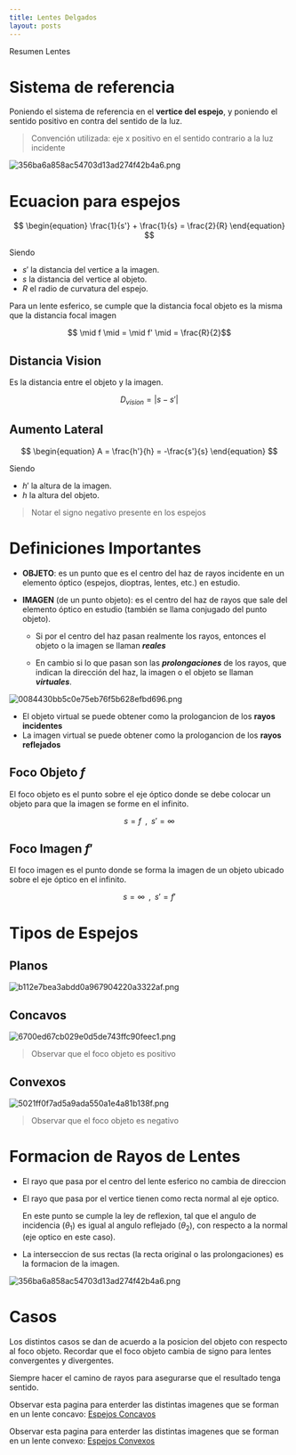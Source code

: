 ```yaml
---
title: Lentes Delgados
layout: posts
---
```


Resumen Lentes

# Sistema de referencia

Poniendo el sistema de referencia en el **vertice del espejo**, y poniendo el sentido positivo en contra del sentido de la luz.

> Convención utilizada: eje x positivo en el sentido contrario a la luz incidente

![356ba6a858ac54703d13ad274f42b4a6.png](/assets/teoria/08_optica_geometrica/images/4f7bf5dad2ce41adb740fb23a95bfd4f.png)

# Ecuacion para espejos

$$
\begin{equation}
\frac{1}{s'} + \frac{1}{s} = \frac{2}{R}
\end{equation}
$$

Siendo 
* $s'$ la distancia del vertice a la imagen.
* $s$ la distancia del vertice al objeto.
* $R$ el radio de curvatura del espejo.

Para un lente esferico, se cumple que la distancia focal objeto es la misma que la distancia focal imagen

$$ \mid f \mid = \mid f' \mid = \frac{R}{2}$$


## Distancia Vision

Es la distancia entre el objeto y la imagen.  

$$D_{vision}= |s-s'|$$


## Aumento Lateral

$$
\begin{equation}
A = \frac{h'}{h} = -\frac{s'}{s}
\end{equation}
$$

Siendo 
* $h'$ la altura de la imagen.
* $h$  la altura del objeto.

> Notar el signo negativo presente en los espejos

# Definiciones Importantes

* **OBJETO**: es  un  punto  que  es  el  centro  del  haz  de  rayos  incidente  en  un  elemento óptico (espejos, dioptras, lentes, etc.) en estudio.

* **IMAGEN** (de  un  punto  objeto): es  el  centro  del  haz  de  rayos  que  sale  del  elemento óptico en estudio (también se llama conjugado del punto objeto).
	
	* Si por el centro del haz  pasan realmente los rayos, entonces el objeto o la imagen se llaman ***reales***

	* En cambio si lo que pasan son las **_prolongaciones_** de los rayos, que indican la dirección del haz, la imagen o el objeto se llaman ***virtuales***.

![0084430bb5c0e75eb76f5b628efbd696.png](/assets/teoria/08_optica_geometrica/images/f17869e2f556409ab880f5a45c56241c.png)

* El objeto virtual se puede obtener como la prologancion de los **rayos incidentes**
* La imagen virtual se puede obtener como la prologancion de los **rayos reflejados**

## Foco Objeto $f$

El foco objeto es el punto sobre el eje óptico donde se debe colocar un objeto para que la imagen se forme en el infinito.

$$s = f \, \, \, ,\, \, \, s' = \infty$$

## Foco Imagen $f'$

El foco imagen es el punto donde se forma la imagen de un objeto ubicado sobre el eje óptico en el infinito.

$$s = \infty \, \, \, ,\, \, \, s' = f'$$


# Tipos de Espejos

## Planos

![b112e7bea3abdd0a967904220a3322af.png](/assets/teoria/08_optica_geometrica/images/8851ed7203ae45929fb9ed8886bdc4e6.png)

## Concavos
![6700ed67cb029e0d5de743ffc90feec1.png](/assets/teoria/08_optica_geometrica/images/b5931f50b2694033ab0b3c5b083732d7.png)

> Observar que el foco objeto es positivo

## Convexos
 ![5021ff0f7ad5a9ada550a1e4a81b138f.png](/assets/teoria/08_optica_geometrica/images/06f44385ed274d9cb21bf6c8c2ba8f63.png)
 
> Observar que el foco objeto es negativo 

# Formacion de Rayos de Lentes

* El rayo que pasa por el centro del lente esferico no cambia de direccion
* El rayo que pasa por el vertice tienen como recta normal al eje optico. 
	
	En este punto se cumple la ley de reflexion, tal que el angulo de incidencia ($\theta_1$) es igual al angulo reflejado ($\theta_2$), con respecto a la normal (eje optico en este caso).

* La interseccion de sus rectas (la recta original o las prolongaciones) es la formacion de la imagen.

![356ba6a858ac54703d13ad274f42b4a6.png](/assets/teoria/08_optica_geometrica/images/4f7bf5dad2ce41adb740fb23a95bfd4f.png)


# Casos

Los distintos casos se dan de acuerdo a la posicion del objeto con respecto al foco objeto. Recordar que el foco objeto cambia de signo para lentes convergentes y divergentes. 

Siempre hacer el camino de rayos para asegurarse que el resultado tenga sentido.

Observar esta pagina para enterder las distintas imagenes que se forman en un lente concavo: [Espejos Concavos](http://teleformacion.edu.aytolacoruna.es/FISICA/document/fisicaInteractiva/OptGeometrica/EspejoPlano/EspejoCurvo/EspejosConcFormaImag.htm)

Observar esta pagina para enterder las distintas imagenes que se forman en un lente convexo: [Espejos Convexos](http://teleformacion.edu.aytolacoruna.es/FISICA/document/fisicaInteractiva/OptGeometrica/EspejoPlano/EspejoCurvo/EspejoConvexoFormImagenes.htm)